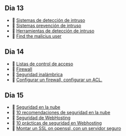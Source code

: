 ## Dia 13

- 📗 [Sistemas de detección de intruso](./intruder-detection-system.es.md)
- 📗 [Sistemas prevención de intruso](./intrusion-prevention-system.md)
- 📗 [Herramientas de detección de intruso](./intruder-detection-system-tools.es.md)
- 🧪 [Find the malicius user](https://github.com/breatheco-de/find-the-malicius-user)

## Dia 14

- 📗 [Listas de control de acceso](./access-control-lists.es.md)
- 📗 [Firewall](./firewall.es.md)
- 📗 [Seguridad inalámbrica](./wireless-security.es.md)
- 🧪 [Configurar un firewall, configurar un ACL.](https://github.com/breatheco-de/configuring-firewall-and-acl-exercise-tutorial)

## Dia 15

- 📗 [Seguridad en la nube](./cloud-security.es.md)
- 📗 [10 recomendaciones de seguridad en la nube](./10-recomendations-cloud-clients-security.es.md)
- 📗 [Seguridad de WebHosting](./web-hosting-security.es.md)
- 📗 [10 prácticas de seguridad en Webhosting](./10-web-hosting-security-practices.es.md)
- 🧪 [Montar un SSL on openssl, con un servidor seguro](https://github.com/breatheco-de/set-up-an-SSL-in-openSSL-with-a-secure-server)
